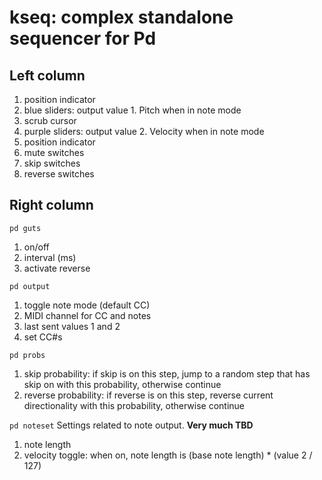 # kseq: complex standalone sequencer for Pd

## Left column

1. position indicator
2. blue sliders: output value 1. Pitch when in note mode
3. scrub cursor
4. purple sliders: output value 2. Velocity when in note mode
5. position indicator
6. mute switches
7. skip switches
8. reverse switches

## Right column

`pd guts`
1. on/off
2. interval (ms)
3. activate reverse

`pd output`
1. toggle note mode (default CC)
2. MIDI channel for CC and notes
3. last sent values 1 and 2
4. set CC#s

`pd probs`
1. skip probability: if skip is on this step, jump to a random step that has skip on with this probability, otherwise continue
2. reverse probability: if reverse is on this step, reverse current directionality with this probability, otherwise continue

`pd noteset`
Settings related to note output.
**Very much TBD**

1. note length
2. velocity toggle: when on, note length is (base note length) * (value 2 / 127)
